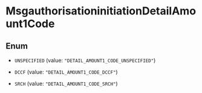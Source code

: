 

# MsgauthorisationinitiationDetailAmount1Code

## Enum


* `UNSPECIFIED` (value: `"DETAIL_AMOUNT1_CODE_UNSPECIFIED"`)

* `DCCF` (value: `"DETAIL_AMOUNT1_CODE_DCCF"`)

* `SRCH` (value: `"DETAIL_AMOUNT1_CODE_SRCH"`)



